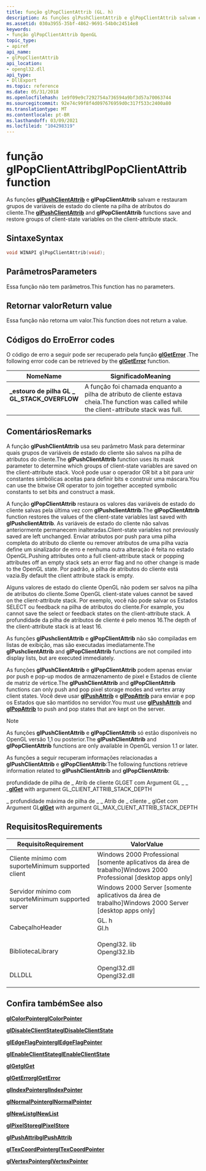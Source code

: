 ```yaml
---
title: função glPopClientAttrib (GL. h)
description: As funções glPushClientAttrib e glPopClientAttrib salvam e restauram grupos de variáveis de estado do cliente na pilha de atributos do cliente. | função glPopClientAttrib (GL. h)
ms.assetid: 030a3955-35bf-4862-9691-54b0c24514e8
keywords:
- função glPopClientAttrib OpenGL
topic_type:
- apiref
api_name:
- glPopClientAttrib
api_location:
- opengl32.dll
api_type:
- DllExport
ms.topic: reference
ms.date: 05/31/2018
ms.openlocfilehash: 1e9f09e9c7292754a736594a9bf3d57a70063744
ms.sourcegitcommit: 92e74c99f8f4d097676959d0c317f533c2400a80
ms.translationtype: MT
ms.contentlocale: pt-BR
ms.lasthandoff: 03/09/2021
ms.locfileid: "104298319"
---
```

# <a name="glpopclientattrib-function"></a><span data-ttu-id="95778-105">função glPopClientAttrib</span><span class="sxs-lookup"><span data-stu-id="95778-105">glPopClientAttrib function</span></span>

<span data-ttu-id="95778-106">As funções [**glPushClientAttrib**](glpushclientattrib.md) e **glPopClientAttrib** salvam e restauram grupos de variáveis de estado do cliente na pilha de atributos do cliente.</span><span class="sxs-lookup"><span data-stu-id="95778-106">The [**glPushClientAttrib**](glpushclientattrib.md) and **glPopClientAttrib** functions save and restore groups of client-state variables on the client-attribute stack.</span></span>

## <a name="syntax"></a><span data-ttu-id="95778-107">Sintaxe</span><span class="sxs-lookup"><span data-stu-id="95778-107">Syntax</span></span>


```C++
void WINAPI glPopClientAttrib(void);
```



## <a name="parameters"></a><span data-ttu-id="95778-108">Parâmetros</span><span class="sxs-lookup"><span data-stu-id="95778-108">Parameters</span></span>

<span data-ttu-id="95778-109">Essa função não tem parâmetros.</span><span class="sxs-lookup"><span data-stu-id="95778-109">This function has no parameters.</span></span>

## <a name="return-value"></a><span data-ttu-id="95778-110">Retornar valor</span><span class="sxs-lookup"><span data-stu-id="95778-110">Return value</span></span>

<span data-ttu-id="95778-111">Essa função não retorna um valor.</span><span class="sxs-lookup"><span data-stu-id="95778-111">This function does not return a value.</span></span>

## <a name="error-codes"></a><span data-ttu-id="95778-112">Códigos do Erro</span><span class="sxs-lookup"><span data-stu-id="95778-112">Error codes</span></span>

<span data-ttu-id="95778-113">O código de erro a seguir pode ser recuperado pela função [**glGetError**](glgeterror.md) .</span><span class="sxs-lookup"><span data-stu-id="95778-113">The following error code can be retrieved by the [**glGetError**](glgeterror.md) function.</span></span>



| <span data-ttu-id="95778-114">Nome</span><span class="sxs-lookup"><span data-stu-id="95778-114">Name</span></span>                                                                                               | <span data-ttu-id="95778-115">Significado</span><span class="sxs-lookup"><span data-stu-id="95778-115">Meaning</span></span>                                                                       |
|----------------------------------------------------------------------------------------------------|-------------------------------------------------------------------------------|
| <dl> <span data-ttu-id="95778-116"><dt>**\_estouro de pilha GL \_**</dt></span><span class="sxs-lookup"><span data-stu-id="95778-116"><dt>**GL\_STACK\_OVERFLOW**</dt></span></span> </dl> | <span data-ttu-id="95778-117">A função foi chamada enquanto a pilha de atributo de cliente estava cheia.</span><span class="sxs-lookup"><span data-stu-id="95778-117">The function was called while the client-attribute stack was full.</span></span><br/> |



## <a name="remarks"></a><span data-ttu-id="95778-118">Comentários</span><span class="sxs-lookup"><span data-stu-id="95778-118">Remarks</span></span>

<span data-ttu-id="95778-119">A função **glPushClientAttrib** usa seu parâmetro Mask para determinar quais grupos de variáveis de estado do cliente são salvos na pilha de atributos do cliente.</span><span class="sxs-lookup"><span data-stu-id="95778-119">The **glPushClientAttrib** function uses its mask parameter to determine which groups of client-state variables are saved on the client-attribute stack.</span></span> <span data-ttu-id="95778-120">Você pode usar o operador OR bit a bit para unir constantes simbólicas aceitas para definir bits e construir uma máscara.</span><span class="sxs-lookup"><span data-stu-id="95778-120">You can use the bitwise OR operator to join together accepted symbolic constants to set bits and construct a mask.</span></span>

<span data-ttu-id="95778-121">A função **glPopClientAttrib** restaura os valores das variáveis de estado do cliente salvas pela última vez com **glPushclientAttrib**.</span><span class="sxs-lookup"><span data-stu-id="95778-121">The **glPopClientAttrib** function restores the values of the client-state variables last saved with **glPushclientAttrib**.</span></span> <span data-ttu-id="95778-122">As variáveis de estado do cliente não salvas anteriormente permanecem inalteradas.</span><span class="sxs-lookup"><span data-stu-id="95778-122">Client-state variables not previously saved are left unchanged.</span></span> <span data-ttu-id="95778-123">Enviar atributos por push para uma pilha completa do atributo do cliente ou remover atributos de uma pilha vazia define um sinalizador de erro e nenhuma outra alteração é feita no estado OpenGL.</span><span class="sxs-lookup"><span data-stu-id="95778-123">Pushing attributes onto a full client-attribute stack or popping attributes off an empty stack sets an error flag and no other change is made to the OpenGL state.</span></span> <span data-ttu-id="95778-124">Por padrão, a pilha de atributos do cliente está vazia.</span><span class="sxs-lookup"><span data-stu-id="95778-124">By default the client attribute stack is empty.</span></span>

<span data-ttu-id="95778-125">Alguns valores de estado do cliente OpenGL não podem ser salvos na pilha de atributos do cliente.</span><span class="sxs-lookup"><span data-stu-id="95778-125">Some OpenGL client-state values cannot be saved on the client-attribute stack.</span></span> <span data-ttu-id="95778-126">Por exemplo, você não pode salvar os Estados SELECT ou feedback na pilha de atributos do cliente.</span><span class="sxs-lookup"><span data-stu-id="95778-126">For example, you cannot save the select or feedback states on the client-attribute stack.</span></span> <span data-ttu-id="95778-127">A profundidade da pilha de atributos de cliente é pelo menos 16.</span><span class="sxs-lookup"><span data-stu-id="95778-127">The depth of the client-attribute stack is at least 16.</span></span>

<span data-ttu-id="95778-128">As funções **glPushclientAttrib** e **glPopClientAttrib** não são compiladas em listas de exibição, mas são executadas imediatamente.</span><span class="sxs-lookup"><span data-stu-id="95778-128">The **glPushclientAttrib** and **glPopClientAttrib** functions are not compiled into display lists, but are executed immediately.</span></span>

<span data-ttu-id="95778-129">As funções **glPushClientAttrib** e **glPopClientAttrib** podem apenas enviar por push e pop-up modos de armazenamento de pixel e Estados de cliente de matriz de vértice.</span><span class="sxs-lookup"><span data-stu-id="95778-129">The **glPushClientAttrib** and **glPopClientAttrib** functions can only push and pop pixel storage modes and vertex array client states.</span></span> <span data-ttu-id="95778-130">Você deve usar [**glPushAttrib**](glpushattrib.md) e [**glPopAttrib**](glpopattrib.md) para enviar e pop os Estados que são mantidos no servidor.</span><span class="sxs-lookup"><span data-stu-id="95778-130">You must use [**glPushAttrib**](glpushattrib.md) and [**glPopAttrib**](glpopattrib.md) to push and pop states that are kept on the server.</span></span>

> [!Note]  
> <span data-ttu-id="95778-131">As funções **glPushClientAttrib** e **glPopClientAttrib** só estão disponíveis no OpenGL versão 1,1 ou posterior.</span><span class="sxs-lookup"><span data-stu-id="95778-131">The **glPushClientAttrib** and **glPopClientAttrib** functions are only available in OpenGL version 1.1 or later.</span></span>

 

<span data-ttu-id="95778-132">As funções a seguir recuperam informações relacionadas a **glPushClientAttrib** e **glPopClientAttrib**:</span><span class="sxs-lookup"><span data-stu-id="95778-132">The following functions retrieve information related to **glPushClientAttrib** and **glPopClientAttrib**:</span></span>

<span data-ttu-id="95778-133">[](glgetbooleanv--glgetdoublev--glgetfloatv--glgetintegerv.md) profundidade de pilha de \_ Atrib de cliente GLGET com Argument GL \_ \_ \_</span><span class="sxs-lookup"><span data-stu-id="95778-133">[**glGet**](glgetbooleanv--glgetdoublev--glgetfloatv--glgetintegerv.md) with argument GL\_CLIENT\_ATTRIB\_STACK\_DEPTH</span></span>

<span data-ttu-id="95778-134">[](glgetbooleanv--glgetdoublev--glgetfloatv--glgetintegerv.md) \_ profundidade máxima de pilha de \_ \_ Atrib de \_ cliente \_ glGet com Argument GL</span><span class="sxs-lookup"><span data-stu-id="95778-134">[**glGet**](glgetbooleanv--glgetdoublev--glgetfloatv--glgetintegerv.md) with argument GL\_MAX\_CLIENT\_ATTRIB\_STACK\_DEPTH</span></span>

## <a name="requirements"></a><span data-ttu-id="95778-135">Requisitos</span><span class="sxs-lookup"><span data-stu-id="95778-135">Requirements</span></span>



| <span data-ttu-id="95778-136">Requisito</span><span class="sxs-lookup"><span data-stu-id="95778-136">Requirement</span></span> | <span data-ttu-id="95778-137">Valor</span><span class="sxs-lookup"><span data-stu-id="95778-137">Value</span></span> |
|-------------------------------------|-----------------------------------------------------------------------------------------|
| <span data-ttu-id="95778-138">Cliente mínimo com suporte</span><span class="sxs-lookup"><span data-stu-id="95778-138">Minimum supported client</span></span><br/> | <span data-ttu-id="95778-139">Windows 2000 Professional \[somente aplicativos da área de trabalho\]</span><span class="sxs-lookup"><span data-stu-id="95778-139">Windows 2000 Professional \[desktop apps only\]</span></span><br/>                              |
| <span data-ttu-id="95778-140">Servidor mínimo com suporte</span><span class="sxs-lookup"><span data-stu-id="95778-140">Minimum supported server</span></span><br/> | <span data-ttu-id="95778-141">Windows 2000 Server \[somente aplicativos da área de trabalho\]</span><span class="sxs-lookup"><span data-stu-id="95778-141">Windows 2000 Server \[desktop apps only\]</span></span><br/>                                    |
| <span data-ttu-id="95778-142">Cabeçalho</span><span class="sxs-lookup"><span data-stu-id="95778-142">Header</span></span><br/>                   | <dl> <span data-ttu-id="95778-143"><dt>GL. h</dt></span><span class="sxs-lookup"><span data-stu-id="95778-143"><dt>Gl.h</dt></span></span> </dl>         |
| <span data-ttu-id="95778-144">Biblioteca</span><span class="sxs-lookup"><span data-stu-id="95778-144">Library</span></span><br/>                  | <dl> <span data-ttu-id="95778-145"><dt>Opengl32. lib</dt></span><span class="sxs-lookup"><span data-stu-id="95778-145"><dt>Opengl32.lib</dt></span></span> </dl> |
| <span data-ttu-id="95778-146">DLL</span><span class="sxs-lookup"><span data-stu-id="95778-146">DLL</span></span><br/>                      | <dl> <span data-ttu-id="95778-147"><dt>Opengl32.dll</dt></span><span class="sxs-lookup"><span data-stu-id="95778-147"><dt>Opengl32.dll</dt></span></span> </dl> |



## <a name="see-also"></a><span data-ttu-id="95778-148">Confira também</span><span class="sxs-lookup"><span data-stu-id="95778-148">See also</span></span>

<dl> <dt>

[<span data-ttu-id="95778-149">**glColorPointer**</span><span class="sxs-lookup"><span data-stu-id="95778-149">**glColorPointer**</span></span>](glcolorpointer.md)
</dt> <dt>

[<span data-ttu-id="95778-150">**glDisableClientState**</span><span class="sxs-lookup"><span data-stu-id="95778-150">**glDisableClientState**</span></span>](gldisableclientstate.md)
</dt> <dt>

[<span data-ttu-id="95778-151">**glEdgeFlagPointer**</span><span class="sxs-lookup"><span data-stu-id="95778-151">**glEdgeFlagPointer**</span></span>](gledgeflagpointer.md)
</dt> <dt>

[<span data-ttu-id="95778-152">**glEnableClientState**</span><span class="sxs-lookup"><span data-stu-id="95778-152">**glEnableClientState**</span></span>](glenableclientstate.md)
</dt> <dt>

[<span data-ttu-id="95778-153">**glGet**</span><span class="sxs-lookup"><span data-stu-id="95778-153">**glGet**</span></span>](glgetbooleanv--glgetdoublev--glgetfloatv--glgetintegerv.md)
</dt> <dt>

[<span data-ttu-id="95778-154">**glGetError**</span><span class="sxs-lookup"><span data-stu-id="95778-154">**glGetError**</span></span>](glgeterror.md)
</dt> <dt>

[<span data-ttu-id="95778-155">**glIndexPointer**</span><span class="sxs-lookup"><span data-stu-id="95778-155">**glIndexPointer**</span></span>](glindexpointer.md)
</dt> <dt>

[<span data-ttu-id="95778-156">**glNormalPointer**</span><span class="sxs-lookup"><span data-stu-id="95778-156">**glNormalPointer**</span></span>](glnormalpointer.md)
</dt> <dt>

[<span data-ttu-id="95778-157">**glNewList**</span><span class="sxs-lookup"><span data-stu-id="95778-157">**glNewList**</span></span>](glnewlist.md)
</dt> <dt>

[<span data-ttu-id="95778-158">**glPixelStore**</span><span class="sxs-lookup"><span data-stu-id="95778-158">**glPixelStore**</span></span>](glpixelstore-functions.md)
</dt> <dt>

[<span data-ttu-id="95778-159">**glPushAttrib**</span><span class="sxs-lookup"><span data-stu-id="95778-159">**glPushAttrib**</span></span>](glpushattrib.md)
</dt> <dt>

[<span data-ttu-id="95778-160">**glTexCoordPointer**</span><span class="sxs-lookup"><span data-stu-id="95778-160">**glTexCoordPointer**</span></span>](gltexcoordpointer.md)
</dt> <dt>

[<span data-ttu-id="95778-161">**glVertexPointer**</span><span class="sxs-lookup"><span data-stu-id="95778-161">**glVertexPointer**</span></span>](glvertexpointer.md)
</dt> </dl>

 

 





